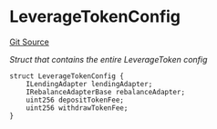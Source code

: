 # LeverageTokenConfig
[Git Source](https://github.com/seamless-protocol/ilm-v2/blob/e2065c10183acb51865104847d299ff5ad4684d2/src/types/DataTypes.sol)

*Struct that contains the entire LeverageToken config*


```solidity
struct LeverageTokenConfig {
    ILendingAdapter lendingAdapter;
    IRebalanceAdapterBase rebalanceAdapter;
    uint256 depositTokenFee;
    uint256 withdrawTokenFee;
}
```

